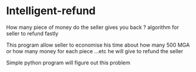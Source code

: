 # Intelligent-refund
How many piece of money do the seller gives you back ? algorithm for seller to refund fastly<br>

This program allow seller to economise his time about how many 500 MGA or how many money for each piece  ...etc he will give to refund the seller</br> 

Simple python program will figure out this problem

